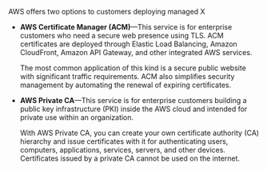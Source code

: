 AWS offers two options to customers deploying managed X

* **AWS Certificate Manager (ACM)**—This service is for enterprise customers who need a secure web presence using TLS. ACM certificates are deployed through Elastic Load Balancing, Amazon CloudFront, Amazon API Gateway, and other integrated AWS services. 
    
    The most common application of this kind is a secure public website with significant traffic requirements. ACM also simplifies security management by automating the renewal of expiring certificates.

* **AWS Private CA**—This service is for enterprise customers building a public key infrastructure (PKI) inside the AWS cloud and intended for private use within an organization. 

    With AWS Private CA, you can create your own certificate authority (CA) hierarchy and issue certificates with it for authenticating users, computers, applications, services, servers, and other devices. Certificates issued by a private CA cannot be used on the internet.